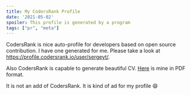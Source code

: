 ```yaml
---
title: My CodersRank Profile
date: '2021-05-02'
spoiler: This profile is generated by a program
tags: ["pr", "meta"]
---
```


CodersRank is nice auto-profile for developers based on open source contribution. 
I have one generated for me. Please take a look at https://profile.codersrank.io/user/sergeyt/.

Also CodersRank is capable to generate beautiful CV. [Here](../../resume/resume.pdf) is mine in PDF format.

It is not an add of CodersRank. It is kind of ad for my profile :smile:
